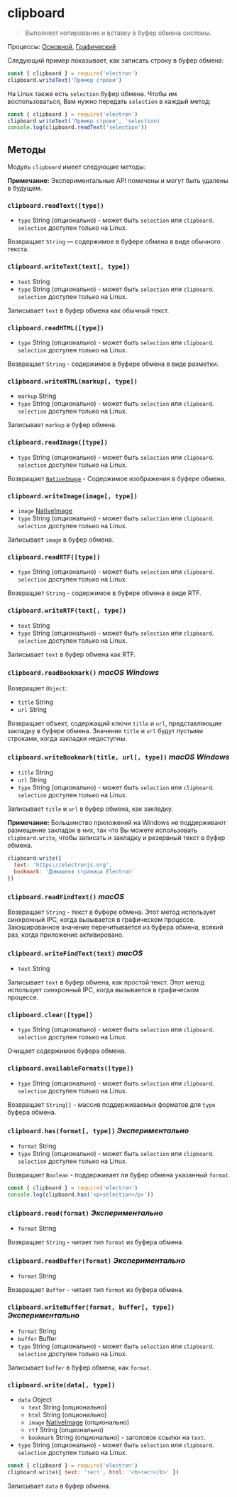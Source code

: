 # clipboard

> Выполняет копирование и вставку в буфер обмена системы.

Процессы: [Основной](../glossary.md#main-process), [Графический](../glossary.md#renderer-process)

Следующий пример показывает, как записать строку в буфер обмена:

```javascript
const { clipboard } = require('electron')
clipboard.writeText('Пример строки')
```

На Linux также есть `selection` буфер обмена. Чтобы им воспользоваться, Вам нужно передать `selection` в каждый метод:

```javascript
const { clipboard } = require('electron')
clipboard.writeText('Пример строки', 'selection)
console.log(clipboard.readText('selection'))
```

## Методы

Модуль `clipboard` имеет следующие методы:

**Примечание:** Экспериментальные API помечены и могут быть удалены в будущем.

### `clipboard.readText([type])`

* `type` String (опционально) - может быть `selection` или `clipboard`. `selection` доступен только на Linux.

Возвращает `String` — содержимое в буфере обмена в виде обычного текста.

### `clipboard.writeText(text[, type])`

* `text` String
* `type` String (опционально) - может быть `selection` или `clipboard`. `selection` доступен только на Linux.

Записывает `text` в буфер обмена как обычный текст.

### `clipboard.readHTML([type])`

* `type` String (опционально) - может быть `selection` или `clipboard`. `selection` доступен только на Linux.

Возвращает `String` - содержимое в буфере обмена в виде разметки.

### `clipboard.writeHTML(markup[, type])`

* `markup` String
* `type` String (опционально) - может быть `selection` или `clipboard`. `selection` доступен только на Linux.

Записывает `markup` в буфер обмена.

### `clipboard.readImage([type])`

* `type` String (опционально) - может быть `selection` или `clipboard`. `selection` доступен только на Linux.

Возвращает [`NativeImage`](native-image.md) - Содержимое изображения в буфере обмена.

### `clipboard.writeImage(image[, type])`

* `image` [NativeImage](native-image.md)
* `type` String (опционально) - может быть `selection` или `clipboard`. `selection` доступен только на Linux.

Записывает `image` в буфер обмена.

### `clipboard.readRTF([type])`

* `type` String (опционально) - может быть `selection` или `clipboard`. `selection` доступен только на Linux.

Возвращает `String` - содержимое в буфере обмена в виде RTF.

### `clipboard.writeRTF(text[, type])`

* `text` String
* `type` String (опционально) - может быть `selection` или `clipboard`. `selection` доступен только на Linux.

Записывает `text` в буфер обмена как RTF.

### `clipboard.readBookmark()` *macOS* *Windows*

Возвращает `Object`:

* `title` String
* `url` String

Возвращает объект, содержащий ключи `title` и `url`, представляющие закладку в буфере обмена. Значения `title` и `url` будут пустыми строками, когда закладки недоступны.

### `clipboard.writeBookmark(title, url[, type])` *macOS* *Windows*

* `title` String
* `url` String
* `type` String (опционально) - может быть `selection` или `clipboard`. `selection` доступен только на Linux.

Записывает `title` и `url` в буфер обмена, как закладку.

**Примечание:** Большинство приложений на Windows не поддерживают размещение закладок в них, так что Вы можете использовать `clipboard.write`, чтобы записать и закладку и резервный текст в буфер обмена.

```js
clipboard.write({
  text: 'https://electronjs.org',
  bookmark: 'Домашняя страница Electron'
})
```

### `clipboard.readFindText()` *macOS*

Возвращает `String` - текст в буфере обмена. Этот метод использует синхронный IPC, когда вызывается в графическом процессе. Закэшированное значение перечитывается из буфера обмена, всякий раз, когда приложение активировано.

### `clipboard.writeFindText(text)` *macOS*

* `text` String

Записывает `text` в буфер обмена, как простой текст. Этот метод использует синхронный IPC, когда вызывается в графическом процессе.

### `clipboard.clear([type])`

* `type` String (опционально) - может быть `selection` или `clipboard`. `selection` доступен только на Linux.

Очищает содержимое буфера обмена.

### `clipboard.availableFormats([type])`

* `type` String (опционально) - может быть `selection` или `clipboard`. `selection` доступен только на Linux.

Возвращает `String[]` - массив поддерживаемых форматов для `type` буфера обмена.

### `clipboard.has(format[, type])` *Экспериментально*

* `format` String
* `type` String (опционально) - может быть `selection` или `clipboard`. `selection` доступен только на Linux.

Возвращает `Boolean` - поддерживает ли буфер обмена указанный `format`.

```javascript
const { clipboard } = require('electron')
console.log(clipboard.has('<p>selection</p>'))
```

### `clipboard.read(format)` *Экспериментально*

* `format` String

Возвращает `String` - читает тип `format` из буфера обмена.

### `clipboard.readBuffer(format)` *Экспериментально*

* `format` String

Возвращает `Buffer` - читает тип `format` из буфера обмена.

### `clipboard.writeBuffer(format, buffer[, type])` *Экспериментально*

* `format` String
* `buffer` Buffer
* `type` String (опционально) - может быть `selection` или `clipboard`. `selection` доступен только на Linux.

Записывает `buffer` в буфер обмена, как `format`.

### `clipboard.write(data[, type])`

* `data` Object 
  * `text` String (опционально)
  * `html` String (опционально)
  * `image` [NativeImage](native-image.md) (опционально)
  * `rtf` String (опционально)
  * `bookmark` String (опционально) - заголовок ссылки на `text`.
* `type` String (опционально) - может быть `selection` или `clipboard`. `selection` доступен только на Linux.

```javascript
const { clipboard } = require('electron')
clipboard.write({ text: 'тест', html: '<b>тест</b>' })
```

Записывает `data` в буфер обмена.